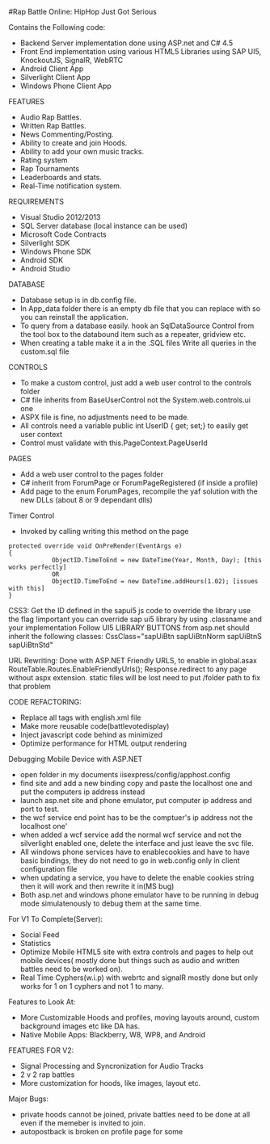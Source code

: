 #Rap Battle Online: HipHop Just Got Serious

Contains the Following code:
- Backend Server implementation done using ASP.net and C# 4.5
- Front End implementation using various HTML5 Libraries using SAP UI5, KnockoutJS, SignalR, WebRTC
- Android Client App
- Silverlight Client App
- Windows Phone Client App

FEATURES
- Audio Rap Battles.
- Written Rap Battles.
- News Commenting/Posting.
- Ability to create and join Hoods.
- Ability to add your own music tracks.
- Rating system
- Rap Tournaments
- Leaderboards and stats.
- Real-Time notification system.

REQUIREMENTS

- Visual Studio 2012/2013
- SQL Server database (local instance can be used)
- Microsoft Code Contracts
- Silverlight SDK
- Windows Phone SDK
- Android SDK
- Android Studio

DATABASE

- Database setup is in db.config file.
- In App_data folder there is an empty db file that you can replace with so you can reinstall the application.
- To query from a database easily. hook an SqlDataSource Control from the tool box to the databound item such as a repeater, gridview etc.
- When creating a table make it a in the .SQL files Write all queries in the custom.sql file


CONTROLS

- To make a custom control, just add a web user control to the controls folder
- C# file inherits from BaseUserControl not the System.web.controls.ui one
- ASPX file is fine, no adjustments need to be made.
- All controls need a variable public int UserID { get; set;} to easily get user context
- Control must validate with this.PageContext.PageUserId


PAGES

- Add a web user control to the pages folder
- C# inherit from ForumPage or ForumPageRegistered (if inside a profile)
- Add page to the enum ForumPages, recompile the yaf solution with the new DLLs (about 8 or 9 dependant dlls)


Timer Control

- Invoked by calling writing this method on the page

```
protected override void OnPreRender(EventArgs e)
{
            ObjectID.TimeToEnd = new DateTime(Year, Month, Day); [this works perfectly]
			OR
			ObjectID.TimeToEnd = new DateTime.addHours(1.02); [issues with this]
}
```
CSS3:
Get the ID defined in the sapui5 js code
to override the library use the flag !important
you can override sap ui5 library by using .classname and your implementation
Follow UI5 LIBRARY BUTTONS from asp.net should inherit the following classes:
CssClass="sapUiBtn sapUiBtnNorm sapUiBtnS sapUiBtnStd"

URL Rewriting:
Done with ASP.NET Friendly URLS,
to enable in global.asax  RouteTable.Routes.EnableFriendlyUrls();
Response.redirect to any page without aspx extension. 
static files will be lost need to put /folder path to fix that problem

CODE REFACTORING:
- Replace all tags with english.xml file
- Make more reusable code(battlevotedisplay)
- Inject javascript code behind as minimized
- Optimize performance for HTML output rendering

Debugging Mobile Device with ASP.NET
- open folder in my documents iisexpress/config/apphost.config
- find site and add a new binding copy and paste the localhost one and put the computers ip address instead
- launch asp.net site and phone emulator, put computer ip address and port to test.
- the wcf service end point has to be the comptuer's ip address not the localhost one'
- when added a wcf service add the normal wcf service and not the silverlight enabled one, delete the interface and just leave the svc file.
- All windows phone services have to enablecookies and have to have basic bindings, they do not need to go in web.config only in client configuration file
- when updating a service, you have to delete the enable cookies string then it will work and then rewrite it in(MS bug)
- Both asp.net and windows phone emulator have to be running in debug mode simulatenously to debug them at the same time.

For V1 To Complete(Server):
- Social Feed
- Statistics
- Optimize Mobile HTML5 site with extra controls and pages to help out mobile devices( mostly done but things such as audio and written battles need to be worked on).
- Real Time Cyphers(w.i.p) with webrtc and signalR mostly done but only works for 1 on 1 cyphers and not 1 to many.

Features to Look At:
- More Customizable Hoods and profiles, moving layouts around, custom background images etc like DA has.
- Native Mobile Apps: Blackberry, W8, WP8, and Android

FEATURES FOR V2:

- Signal Processing and Syncronization for Audio Tracks
- 2 v 2 rap battles
- More customization for hoods, like images, layout etc.

Major Bugs:

- private hoods cannot be joined, private battles need to be done at all even if the memeber is invited to join.
- autopostback is broken on profile page for some 
